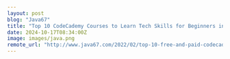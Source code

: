 ```yaml
---
layout: post
blog: "Java67"
title: "Top 10 CodeCademy Courses to Learn Tech Skills for Beginners in 2025 - Best of Lot"
date: 2024-10-17T08:34:00Z
image: images/java.png
remote_url: "http://www.java67.com/2022/02/top-10-free-and-paid-codecademy-courses.html"
---
```

